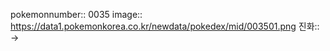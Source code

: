 pokemonnumber:: 0035
image:: https://data1.pokemonkorea.co.kr/newdata/pokedex/mid/003501.png
진화:: →

